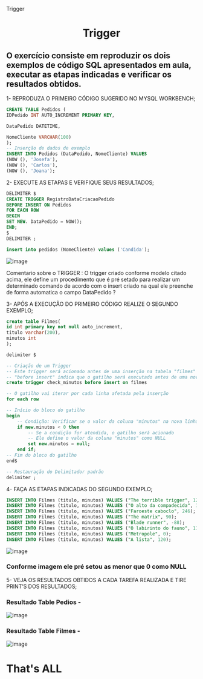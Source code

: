 Trigger <h1 align="center"> Trigger </h1>

## O exercício consiste em reproduzir os dois exemplos de código SQL apresentados em aula, executar as etapas indicadas e verificar os resultados obtidos.

1- REPRODUZA O PRIMEIRO CÓDIGO SUGERIDO NO MYSQL WORKBENCH;
```SQL
CREATE TABLE Pedidos (
IDPedido INT AUTO_INCREMENT PRIMARY KEY,

DataPedido DATETIME,

NomeCliente VARCHAR(100)
);
-- Inserção de dados de exemplo
INSERT INTO Pedidos (DataPedido, NomeCliente) VALUES
(NOW (), 'Josefa'),
(NOW (), 'Carlos'),
(NOW (), 'Joana');

```

2- EXECUTE AS ETAPAS E VERIFIQUE SEUS RESULTADOS;
```SQL
DELIMITER $
CREATE TRIGGER RegistroDataCriacaoPedido
BEFORE INSERT ON Pedidos
FOR EACH ROW
BEGIN
SET NEW. DataPedido = NOW();
END;
$
DELIMITER ;

insert into pedidos (NomeCliente) values ('Candida');
```
![image](https://github.com/AndreFelipefer/Trigger/assets/129207232/86bc2bfd-2c72-4618-a423-2e634d0b03c5)

Comentario sobre o TRIGGER : O trigger criado conforme modelo citado acima, ele define um procedimento que é pré setado para realizar um determinado comando de acordo com o insert criado na qual ele preenche de forma automatica o campo DataPedido ?

3- APÓS A EXECUÇÃO DO PRIMEIRO CÓDIGO REALIZE O SEGUNDO EXEMPLO;
```SQL
create table Filmes(
id int primary key not null auto_increment,
titulo varchar(200),
minutos int
);

delimiter $

-- Criação de um Trigger
-- Este trigger será acionado antes de uma inserção na tabela "filmes"
-- "before insert" indica que o gatilho será executado antes de uma nova linha ser inserida na tabela
create trigger check_minutos before insert on filmes

-- O gatilho vai iterar por cada linha afetada pela inserção
for each row

-- Início do bloco do gatilho
begin
    -- Condição: Verificar se o valor da coluna "minutos" na nova linha ("new.minutos") é menor que 0
    if new.minutos < 0 then
        -- Se a condição for atendida, o gatilho será acionado
        -- Ele define o valor da coluna "minutos" como NULL
        set new.minutos = null;
    end if;
-- Fim do bloco do gatilho
end$

-- Restauração do Delimitador padrão
delimiter ;
```

4- FAÇA AS ETAPAS INDICADAS DO SEGUNDO EXEMPLO;
```SQL
INSERT INTO Filmes (titulo, minutos) VALUES ("The terrible trigger", 120);
INSERT INTO Filmes (titulo, minutos) VALUES ("O alto da compadecida", 135);
INSERT INTO Filmes (titulo, minutos) VALUES ("Faroeste caboclo", 246);
INSERT INTO Filmes (titulo, minutos) VALUES ("The matrix", 90);
INSERT INTO Filmes (titulo, minutos) VALUES ("Blade runner", -88);
INSERT INTO Filmes (titulo, minutos) VALUES ("O labirinto do fauno", 110);
INSERT INTO Filmes (titulo, minutos) VALUES ("Metropole", 0);
INSERT INTO Filmes (titulo, minutos) VALUES ("A lista", 120);
```
![image](https://github.com/AndreFelipefer/Trigger/assets/129207232/7280ce36-306e-48a7-8a18-392e64e6edd1)

### Conforme imagem ele pré setou as menor que 0 como NULL

5- VEJA OS RESULTADOS OBTIDOS A CADA TAREFA REALIZADA E TIRE PRINT’S DOS RESULTADOS;
### Resultado Table Pedios - 
![image](https://github.com/AndreFelipefer/Trigger/assets/129207232/86bc2bfd-2c72-4618-a423-2e634d0b03c5)

### Resultado Table Filmes - 

![image](https://github.com/AndreFelipefer/Trigger/assets/129207232/06c147bf-b342-41d7-beaa-f20e7c83ca80)

# That's ALL



